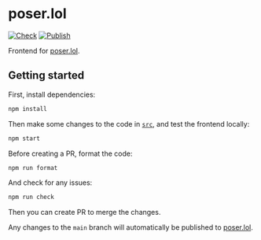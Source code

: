 # poser.lol

[![Check](https://github.com/poser-lol/poser.lol/actions/workflows/check.yml/badge.svg)](https://github.com/poser-lol/poser.lol/actions/workflows/check.yml)
[![Publish](https://github.com/poser-lol/poser.lol/actions/workflows/publish.yml/badge.svg)](https://github.com/poser-lol/poser.lol/actions/workflows/publish.yml)

Frontend for [poser.lol](https://poser.lol).

## Getting started

First, install dependencies:

```bash
npm install
```

Then make some changes to the code in [`src`](src), and test the frontend locally:

```bash
npm start
```

Before creating a PR, format the code:

```bash
npm run format
```

And check for any issues:

```bash
npm run check
```

Then you can create PR to merge the changes.

Any changes to the `main` branch will automatically be published to [poser.lol](https://poser.lol).
